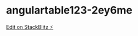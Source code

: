 # angulartable123-2ey6me

[Edit on StackBlitz ⚡️](https://stackblitz.com/edit/angulartable123-2ey6me)